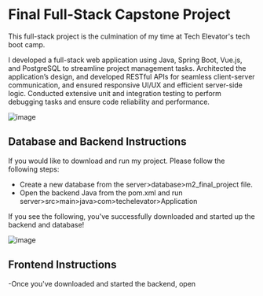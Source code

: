 # Final Full-Stack Capstone Project

This full-stack project is the culmination of my time at Tech Elevator's tech boot camp.

I developed a full-stack web application using Java, Spring Boot, Vue.js, and PostgreSQL to
streamline project management tasks. Architected the application’s design, and developed RESTful APIs for seamless client-server
communication, and ensured responsive UI/UX and efficient server-side logic. Conducted extensive unit and integration testing
to perform debugging tasks and ensure code reliability and performance.

![image](https://github.com/user-attachments/assets/d6fec717-768f-41b6-8ade-e5c19ac5643b)

## Database and Backend Instructions

If you would like to download and run my project. Please follow the following steps:

- Create a new database from the server>database>m2_final_project file.
- Open the backend Java from the pom.xml and run server>src>main>java>com>techelevator>Application

If you see the following, you've successfully downloaded and started up the backend and database!


![image](https://github.com/user-attachments/assets/ca23c82e-e460-4474-8189-8d1c3de858d7)

## Frontend Instructions

-Once you've downloaded and started the backend, open
